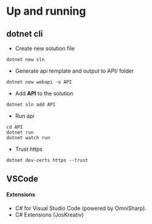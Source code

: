 # Up and running

## dotnet cli
* Create new solution file
```console
dotnet new sln
```
* Generate api template and output to API/ folder
```console
dotnet new webapi -o API
```
* Add __API__ to the solution
```console
dotnet sln add API
```
* Run api
```console
cd API
dotnet run
dotnet watch run
```
* Trust https
```console
dotnet dev-certs https --trust
```

## VSCode
#### Extensions
* C# for Visual Studio Code (powered by OmniSharp).
* C# Extensions (JosKreativ)
